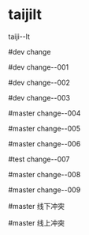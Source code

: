 # taijilt
taiji--lt

#dev change

#dev change--001

#dev change--002

#dev change--003

#master change--004

#master change--005

#master change--006

#test change--007

#master change--008

#master change--009

#master 线下冲突

#master 线上冲突